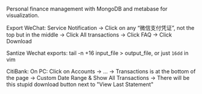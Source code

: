 Personal finance management with MongoDB and metabase for visualization.

Export WeChat: Service Notification -> Click on any “微信支付凭证”, not the top but in the middle -> Click All transactions -> Click FAQ -> Click Download


Santize Wechat exports: tail -n +16 input_file > output_file, or just `16dd` in vim

CitiBank: On PC: Click on Accounts -> ... -> Transactions is at the bottom of the page -> Custom Date Range & Show All Transactions -> There will be this stupid download button next to "View Last Statement"  
